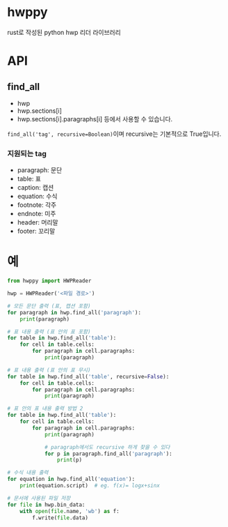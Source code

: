 # hwppy
rust로 작성된 python hwp 리더 라이브러리

# API
## find_all
- hwp
- hwp.sections[i]
- hwp.sections[i].paragraphs[i]
등에서 사용할 수 있습니다.

`find_all('tag', recursive=Boolean)`이며 recursive는 기본적으로 True입니다.
### 지원되는 tag
- paragraph: 문단
- table: 표
- caption: 캡션
- equation: 수식
- footnote: 각주
- endnote: 미주
- header: 머리말
- footer: 꼬리말

# 예
```python
from hwppy import HWPReader

hwp = HWPReader('<파일 경로>')

# 모든 문단 출력 (표, 캡션 포함)
for paragraph in hwp.find_all('paragraph'):
    print(paragraph)

# 표 내용 출력 (표 안의 표 포함)
for table in hwp.find_all('table'):
    for cell in table.cells:
        for paragraph in cell.paragraphs:
            print(paragraph)

# 표 내용 출력 (표 안의 표 무시)
for table in hwp.find_all('table', recursive=False):
    for cell in table.cells:
        for paragraph in cell.paragraphs:
            print(paragraph)

# 표 안의 표 내용 출력 방법 2
for table in hwp.find_all('table'):
    for cell in table.cells:
        for paragraph in cell.paragraphs:
            print(paragraph)

            # paragraph에서도 recursive 하게 찾을 수 있다
            for p in paragraph.find_all('paragraph'):
                print(p)

# 수식 내용 출력
for equation in hwp.find_all('equation'):
    print(equation.script)  # eg. f(x)= logx+sinx

# 문서에 사용된 파일 저장
for file in hwp.bin_data:
    with open(file.name, 'wb') as f:
        f.write(file.data)
```
